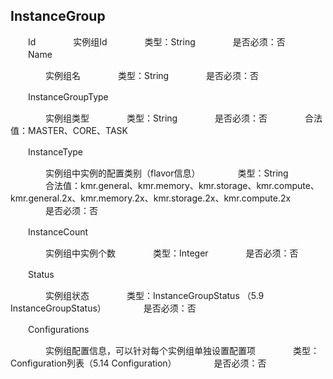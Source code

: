 ## InstanceGroup

　　Id
　　　　实例组Id
　　　　类型：String
　　　　是否必须：否
　　Name
  
　　　　实例组名
　　　　类型：String
　　　　是否必须：否
    
　　InstanceGroupType
  
　　　　实例组类型
　　　　类型：String
　　　　是否必须：否
　　　　合法值：MASTER、CORE、TASK
    
　　InstanceType
  
　　　　实例组中实例的配置类别（flavor信息）
　　　　类型：String
　　　　合法值：kmr.general、kmr.memory、kmr.storage、kmr.compute、kmr.general.2x、kmr.memory.2x、kmr.storage.2x、kmr.compute.2x
　　　　是否必须：否
    
　　InstanceCount
  
　　　　实例组中实例个数
　　　　类型：Integer
　　　　是否必须：否
    
　　Status
  
　　　　实例组状态
　　　　类型：InstanceGroupStatus  （5.9 InstanceGroupStatus）
　　　　是否必须：否
    
　　Configurations
  
　　　　实例组配置信息，可以针对每个实例组单独设置配置项
　　　　类型：Configuration列表（5.14 Configuration）
　　　　是否必须：否